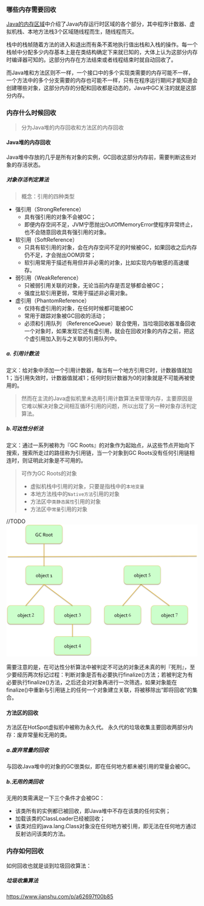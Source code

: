 ### 哪些内存需要回收
[Java的内存区域](./Java的内存区域.md)中介绍了Java内存运行时区域的各个部分，其中程序计数器、虚拟机栈、本地方法栈3个区域随线程而生，随线程而灭。

栈中的栈帧随着方法的进入和退出而有条不紊地执行值出栈和入栈的操作。每一个栈帧中分配多少内存基本上是在类结构确定下来就已知的，大体上认为这部分内存时编译器可知的。这部分内存在方法结束或者线程结束时就自动回收了。

而Java堆和方法区则不一样，一个接口中的多个实现类需要的内存可能不一样，一个方法中的多个分支需要的内存也可能不一样，只有在程序运行期间才能知道会创建哪些对象，这部分内存的分配和回收都是动态的，Java中GC关注的就是这部分内存。

### 内存什么时候回收
> 分为Java堆的内存回收和方法区的内存回收
#### Java堆的内存回收
Java堆中存放的几乎是所有对象的实例，GC回收这部分内存前，需要判断这些对象的存活状态。

##### 对象存活判定算法

> 概念：引用的四种类型
* 强引用（StrongReference）
  * 具有强引用的对象不会被GC；
  * 即便内存空间不足，JVM宁愿抛出OutOfMemoryError使程序异常终止，也不会随意回收具有强引用的对象。
* 软引用（SoftReference）
  * 只具有软引用的对象，会在内存空间不足的时候被GC，如果回收之后内存仍不足，才会抛出OOM异常；
  * 软引用常用于描述有用但并非必需的对象，比如实现内存敏感的高速缓存。
* 弱引用（WeakReference）
  * 只被弱引用关联的对象，无论当前内存是否足够都会被GC；
  * 强度比软引用更弱，常用于描述非必需对象。
* 虚引用（PhantomReference）
  * 仅持有虚引用的对象，在任何时候都可能被GC
  * 常用于跟踪对象被GC回收的活动；
  * 必须和引用队列 （ReferenceQueue）联合使用，当垃圾回收器准备回收一个对象时，如果发现它还有虚引用，就会在回收对象的内存之前，把这个虚引用加入到与之关联的引用队列中。

##### a. 引用计数法
定义：给对象中添加一个引用计数器，每当有一个地方引用它时，计数器值就加1；当引用失效时，计数器值就减1；任何时刻计数器为0的对象就是不可能再被使用的。

> 然而在主流的Java虚拟机里未选用引用计数算法来管理内存，主要原因是它难以解决对象之间相互循环引用的问题，所以出现了另一种对象存活判定算法。

##### b.可达性分析法
定义：通过一系列被称为『GC Roots』的对象作为起始点，从这些节点开始向下搜索，搜索所走过的路径称为引用链，当一个对象到GC Roots没有任何引用链相连时，则证明此对象是不可用的。

> 可作为GC Roots的对象
> * 虚拟机栈中引用的对象，只要是指栈中的``本地变量``
> * 本地方法栈中的``Native方法``引用的对象
> * 方法区中``类静态属性``引用的对象
> * 方法区中``常量``引用的对象

//TODO 
![image](https://raw.githubusercontent.com/JasonGaoH/Images/master/gc_roots.png)

需要注意的是，在可达性分析算法中被判定不可达的对象还未真的判『死刑』，至少要经历两次标记过程：判断对象是否有必要执行finalize()方法；若被判定为有必要执行finalize()方法，之后还会对对象再进行一次筛选，如果对象能在finalize()中重新与引用链上的任何一个对象建立关联，将被移除出“即将回收”的集合。

#### 方法区的回收
方法区在HotSpot虚拟机中被称为永久代。
永久代的垃圾收集主要回收两部分内存：废弃常量和无用的类。
##### a.废弃常量的回收
与回收Java堆中的对象的GC很类似，即在任何地方都未被引用的常量会被GC。

##### b.无用的类回收
无用的类需满足一下三个条件才会被GC：
* 该类所有的实例都已被回收，即Java堆中不存在该类的任何实例；
* 加载该类的ClassLoader已经被回收；
* 该类对应的java.lang.Class对象没在任何地方被引用，即无法在任何地方通过反射访问该类的方法。

### 内存如何回收
如何回收也就是谈到垃圾回收算法：

##### 垃圾收集算法

https://www.jianshu.com/p/a62697f00b85